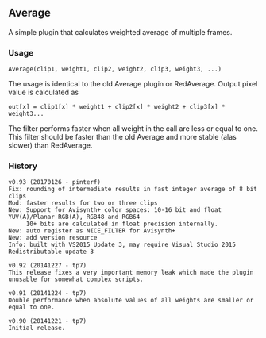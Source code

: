## Average ##

A simple plugin that calculates weighted average of multiple frames.

### Usage
```
Average(clip1, weight1, clip2, weight2, clip3, weight3, ...)
```
The usage is identical to the old Average plugin or RedAverage.
Output pixel value is calculated as 
```
out[x] = clip1[x] * weight1 + clip2[x] * weight2 + clip3[x] * weight3...
```
The filter performs faster when all weight in the call are less or equal to one. This filter should be faster than the old Average and more stable (alas slower) than RedAverage.

### History
```
v0.93 (20170126 - pinterf)
Fix: rounding of intermediate results in fast integer average of 8 bit clips
Mod: faster results for two or three clips
New: Support for Avisynth+ color spaces: 10-16 bit and float YUV(A)/Planar RGB(A), RGB48 and RGB64
     10+ bits are calculated in float precision internally.
New: auto register as NICE_FILTER for Avisynth+
New: add version resource
Info: built with VS2015 Update 3, may require Visual Studio 2015 Redistributable update 3

v0.92 (20141227 - tp7) 
This release fixes a very important memory leak which made the plugin unusable for somewhat complex scripts.

v0.91 (20141224 - tp7)
Double performance when absolute values of all weights are smaller or equal to one.

v0.90 (20141221 - tp7)
Initial release.
```

